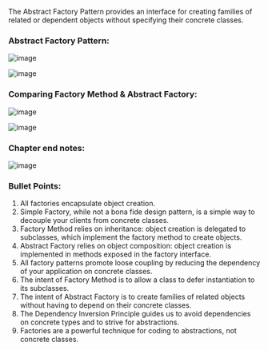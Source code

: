 The Abstract Factory Pattern provides an interface for creating families of related or dependent objects without specifying their concrete classes.

### Abstract Factory Pattern:
![image](https://github.com/user-attachments/assets/84f3301b-3029-4e66-aa00-92f4c2d4a99d)

![image](https://github.com/user-attachments/assets/17fa33a1-32b0-41ea-873a-c2e3d0786b89)

### Comparing Factory Method & Abstract Factory:
![image](https://github.com/user-attachments/assets/b2d8f35b-1ca1-40a1-9da2-ab4e2dd82a56)

![image](https://github.com/user-attachments/assets/366df121-8ae9-4a09-a64f-a6f9023956bc)

### Chapter end notes:
![image](https://github.com/user-attachments/assets/47f24a74-b01e-4f22-b49a-c18da9c9b160)

### Bullet Points:
1. All factories encapsulate object creation.
2. Simple Factory, while not a bona fide design pattern, is a simple way to decouple your clients from concrete classes.
3. Factory Method relies on inheritance: object creation is delegated to subclasses, which implement the factory method to create objects.
4. Abstract Factory relies on object composition: object creation is implemented in methods exposed in the factory interface.
5. All factory patterns promote loose coupling by reducing the dependency of your application on concrete classes.
6. The intent of Factory Method is to allow a class to defer instantiation to its subclasses.
7. The intent of Abstract Factory is to create families of related objects without having to depend on their concrete classes.
8. The Dependency Inversion Principle guides us to avoid dependencies on concrete types and to strive for abstractions.
9. Factories are a powerful technique for coding to abstractions, not concrete classes.
